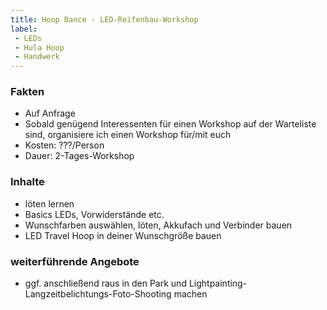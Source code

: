 ```yaml
---
title: Hoop Dance - LED-Reifenbau-Workshop
label:
 - LEDs
 - Hula Hoop
 - Handwerk
---
```


### Fakten
* Auf Anfrage
* Sobald genügend Interessenten für einen Workshop auf der Warteliste sind, organisiere ich einen Workshop für/mit euch
* Kosten: ???/Person
* Dauer: 2-Tages-Workshop

### Inhalte
* löten lernen
* Basics LEDs, Vorwiderstände etc.
* Wunschfarben auswählen, löten, Akkufach und Verbinder bauen
* LED Travel Hoop in deiner Wunschgröße bauen

### weiterführende Angebote
* ggf. anschließend raus in den Park und Lightpainting-Langzeitbelichtungs-Foto-Shooting machen
